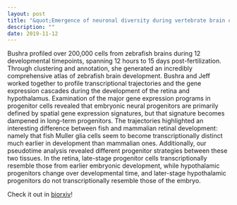 ```yaml
---
layout: post
title: "&quot;Emergence of neuronal diversity during vertebrate brain development&quot; up on biorxiv"
description: ""
date: 2019-11-12
---
```


Bushra profiled over 200,000 cells from zebrafish brains during 12 developmental timepoints, spanning 12 hours to 15 days post-fertilization. Through clustering and annotation, she generated an incredibly comprehensive atlas of zebrafish brain development. Bushra and Jeff worked together to profile transcriptional trajectories and the gene expression cascades during the development of the retina and hypothalamus.  Examination of the major gene expression programs in progenitor cells revealed that embryonic neural progenitors are primarily defined by spatial gene expression signatures, but that signature becomes dampened in long-term progenitors. The trajectories highlighted an interesting difference between fish and mammalian retinal development: namely that fish Muller glia cells seem to become transcriptionally distinct much earlier in development than mammalian ones. Additionally, our pseudotime analysis revealed different progenitor strategies between these two tissues. In the retina, late-stage progenitor cells transcriptionally resemble those from earlier embryonic development, while hypothalamic progenitors change over developmental time, and later-stage hypothalamic progenitors do not transcriptionally resemble those of the embryo.

Check it out in [biorxiv](https://www.biorxiv.org/content/10.1101/839860v1.full)!


